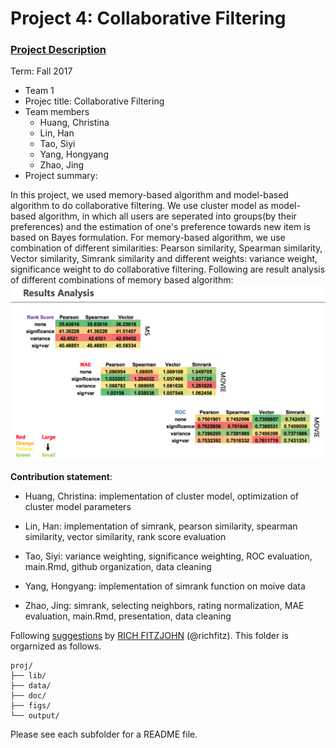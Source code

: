 # Project 4: Collaborative Filtering

### [Project Description](doc/project4_desc.md)

Term: Fall 2017

+ Team 1
+ Projec title: Collaborative Filtering
+ Team members
	+ Huang, Christina
	+ Lin, Han
	+ Tao, Siyi
	+ Yang, Hongyang
	+ Zhao, Jing
+ Project summary: 

In this project, we used memory-based algorithm and model-based algorithm to do collaborative filtering. We use cluster model as model-based algorithm, in which all users are seperated into groups(by their preferences) and the estimation of one's preference towards new item is based on Bayes formulation. For memory-based algorithm, we use combination of different similarities: Pearson similarity, Spearman similarity, Vector similarity, Simrank similarity and different weights: variance weight, significance weight to do collaborative filtering. Following are result analysis of different combinations of memory based algorithm: 
![screenshot](figs/result_analysis.png)
	
**Contribution statement**: 

+ Huang, Christina: implementation of cluster model, optimization of cluster model parameters

+ Lin, Han: implementation of simrank, pearson similarity, spearman similarity, vector similarity, rank score evaluation

+ Tao, Siyi: variance weighting, significance weighting, ROC evaluation, main.Rmd, github organization, data cleaning

+ Yang, Hongyang: implementation of simrank function on moive data

+ Zhao, Jing: simrank, selecting neighbors, rating normalization, MAE evaluation, main.Rmd, presentation, data cleaning

Following [suggestions](http://nicercode.github.io/blog/2013-04-05-projects/) by [RICH FITZJOHN](http://nicercode.github.io/about/#Team) (@richfitz). This folder is orgarnized as follows.

```
proj/
├── lib/
├── data/
├── doc/
├── figs/
└── output/
```

Please see each subfolder for a README file.
